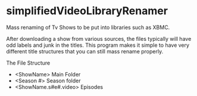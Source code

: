 simplifiedVideoLibraryRenamer
=============================

Mass renaming of Tv Shows to be put into libraries such as XBMC. 

After downloading a show from various sources, the files typically will have odd labels and junk in the titles. This program makes it simple to have very different title structures that you can still mass rename properly. 

The File Structure
 * \<ShowName\> Main Folder
 * \<Season #\> Season folder
 * \<ShowName.s#e#.video\> Episodes
